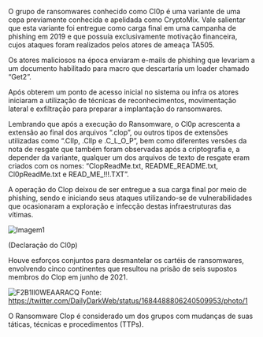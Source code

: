 O grupo de ransomwares conhecido como Cl0p é uma variante de uma cepa previamente conhecida e apelidada como CryptoMix. Vale salientar que esta variante foi entregue como carga final em uma campanha de phishing em 2019 e que possuía exclusivamente motivação financeira, cujos ataques foram realizados pelos atores de ameaça TA505. 

Os atores maliciosos na época enviaram e-mails de phishing que levariam a um documento habilitado para macro que descartaria um loader chamado “Get2”. 

Após obterem um ponto de acesso inicial no sistema ou infra os atores iniciaram a utilização de técnicas de reconhecimentos, movimentação lateral e exfiltração para preparar a implantação do ransomwares. 

Lembrando que após a execução do Ransomware, o Cl0p acrescenta a extensão ao final dos arquivos “.clop”, ou outros tipos de extensões utilizadas como “.CIIp, .Cllp e .C_L_O_P”, bem como diferentes versões da nota de resgate que também foram observadas após a criptografia e, a depender da variante, qualquer um dos arquivos de texto de resgate eram criados com os nomes: “ClopReadMe.txt, README_README.txt, Cl0pReadMe.txt e READ_ME_!!!.TXT”. 

A operação do Clop deixou de ser entregue a sua carga final por meio de phishing, sendo e iniciando seus ataques utilizando-se de vulnerabilidades que ocasionaram a exploração e infecção destas infraestruturas das vítimas. 

![Imagem1](https://github.com/crocodyli/Ransomwares-TTP/assets/113185400/3a3b54a0-133e-402e-92b6-75277f6abd7d)

(Declaração do Cl0p)

Houve esforços conjuntos para desmantelar os cartéis de ransomwares, envolvendo cinco continentes que resultou na prisão de seis supostos membros do Clop em junho de 2021. 

![F2B1Il0WEAARACQ](https://github.com/crocodyli/Ransomwares-TTP/assets/113185400/039da36b-3b18-4665-9676-16d4f6750027)
Fonte: https://twitter.com/DailyDarkWeb/status/1684488806240509953/photo/1 

O Ransomware Clop é considerado um dos grupos com mudanças de suas táticas, técnicas e procedimentos (TTPs). 


